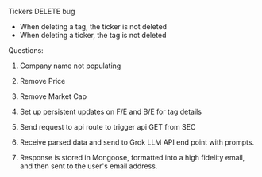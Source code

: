 Tickers DELETE bug

- When deleting a tag, the ticker is not deleted
- When deleting a ticker, the tag is not deleted

Questions:

1. Company name not populating
2. Remove Price
3. Remove Market Cap
4. Set up persistent updates on F/E and B/E for tag details

5. Send request to api route to trigger api GET from SEC
6. Receive parsed data and send to Grok LLM API end point with prompts.
7. Response is stored in Mongoose, formatted into a high fidelity email, and then sent to the user's email address.
